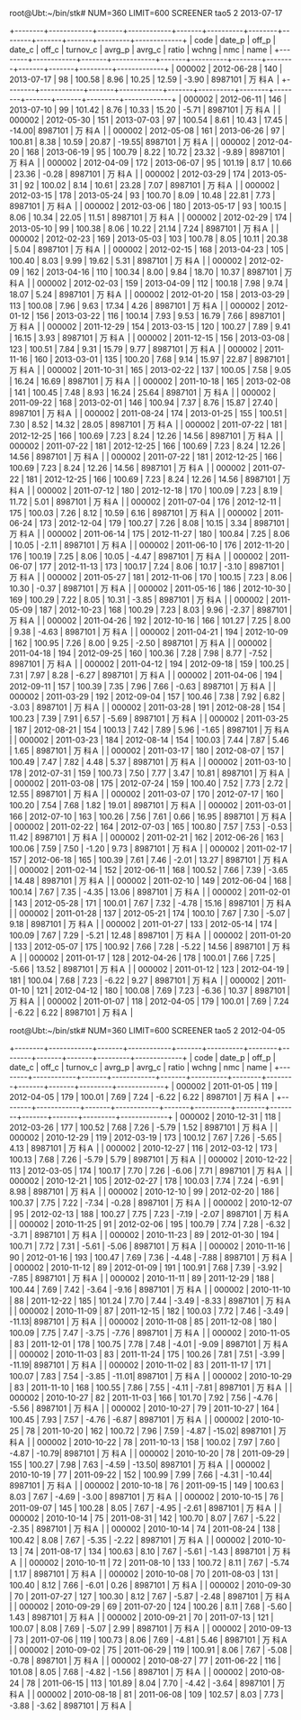 
root@Ubt:~/bin/stk# NUM=360 LIMIT=600 SCREENER tao5 2  2013-07-17 

+--------+------------+-------+------------+-------+----------+--------+--------+-------+-------+---------+-------------+
| code   | date_p     | off_p | date_c     | off_c | turnov_c | avrg_p | avrg_c | ratio | wchng | nmc     | name        |
+--------+------------+-------+------------+-------+----------+--------+--------+-------+-------+---------+-------------+
| 000002 | 2012-06-28 |   140 | 2013-07-17 |    98 |   100.58 |   8.96 |  10.25 | 12.59 | -3.90 | 8987101 | 万  科Ａ |
+--------+------------+-------+------------+-------+----------+--------+--------+-------+-------+---------+-------------+
| 000002 | 2012-06-11 |   146 | 2013-07-10 |    99 |   101.42 |   8.76 |  10.33 | 15.20 | -5.71 | 8987101 | 万  科Ａ |
| 000002 | 2012-05-30 |   151 | 2013-07-03 |    97 |   100.54 |   8.61 |  10.43 | 17.45 | -14.00| 8987101 | 万  科Ａ |
| 000002 | 2012-05-08 |   161 | 2013-06-26 |    97 |   100.81 |   8.38 |  10.59 | 20.87 | -19.55| 8987101 | 万  科Ａ |
| 000002 | 2012-04-20 |   168 | 2013-06-19 |    95 |   100.79 |   8.22 |  10.72 | 23.32 | -9.89 | 8987101 | 万  科Ａ |
| 000002 | 2012-04-09 |   172 | 2013-06-07 |    95 |   101.19 |   8.17 |  10.66 | 23.36 | -0.28 | 8987101 | 万  科Ａ |
| 000002 | 2012-03-29 |   174 | 2013-05-31 |    92 |   100.02 |   8.14 |  10.61 | 23.28 |  7.07 | 8987101 | 万  科Ａ |
| 000002 | 2012-03-15 |   178 | 2013-05-24 |    93 |   100.70 |   8.09 |  10.48 | 22.81 |  7.73 | 8987101 | 万  科Ａ |
| 000002 | 2012-03-06 |   180 | 2013-05-17 |    93 |   100.15 |   8.06 |  10.34 | 22.05 | 11.51 | 8987101 | 万  科Ａ |
| 000002 | 2012-02-29 |   174 | 2013-05-10 |    99 |   100.38 |   8.06 |  10.22 | 21.14 |  7.24 | 8987101 | 万  科Ａ |
| 000002 | 2012-02-23 |   169 | 2013-05-03 |   103 |   100.78 |   8.05 |  10.11 | 20.38 |  5.04 | 8987101 | 万  科Ａ |
| 000002 | 2012-02-15 |   168 | 2013-04-23 |   105 |   100.40 |   8.03 |   9.99 | 19.62 |  5.31 | 8987101 | 万  科Ａ |
| 000002 | 2012-02-09 |   162 | 2013-04-16 |   110 |   100.34 |   8.00 |   9.84 | 18.70 | 10.37 | 8987101 | 万  科Ａ |
| 000002 | 2012-02-03 |   159 | 2013-04-09 |   112 |   100.18 |   7.98 |   9.74 | 18.07 |  5.24 | 8987101 | 万  科Ａ |
| 000002 | 2012-01-20 |   158 | 2013-03-29 |   113 |   100.08 |   7.96 |   9.63 | 17.34 |  4.26 | 8987101 | 万  科Ａ |
| 000002 | 2012-01-12 |   156 | 2013-03-22 |   116 |   100.14 |   7.93 |   9.53 | 16.79 |  7.66 | 8987101 | 万  科Ａ |
| 000002 | 2011-12-29 |   154 | 2013-03-15 |   120 |   100.27 |   7.89 |   9.41 | 16.15 |  3.93 | 8987101 | 万  科Ａ |
| 000002 | 2011-12-15 |   156 | 2013-03-08 |   123 |   100.51 |   7.84 |   9.31 | 15.79 |  9.77 | 8987101 | 万  科Ａ |
| 000002 | 2011-11-16 |   160 | 2013-03-01 |   135 |   100.20 |   7.68 |   9.14 | 15.97 | 22.87 | 8987101 | 万  科Ａ |
| 000002 | 2011-10-31 |   165 | 2013-02-22 |   137 |   100.05 |   7.58 |   9.05 | 16.24 | 16.69 | 8987101 | 万  科Ａ |
| 000002 | 2011-10-18 |   165 | 2013-02-08 |   141 |   100.45 |   7.48 |   8.93 | 16.24 | 25.64 | 8987101 | 万  科Ａ |
| 000002 | 2011-09-22 |   168 | 2013-02-01 |   146 |   100.94 |   7.37 |   8.76 | 15.87 | 27.40 | 8987101 | 万  科Ａ |
| 000002 | 2011-08-24 |   174 | 2013-01-25 |   155 |   100.51 |   7.30 |   8.52 | 14.32 | 28.05 | 8987101 | 万  科Ａ |
| 000002 | 2011-07-22 |   181 | 2012-12-25 |   166 |   100.69 |   7.23 |   8.24 | 12.26 | 14.56 | 8987101 | 万  科Ａ |
| 000002 | 2011-07-22 |   181 | 2012-12-25 |   166 |   100.69 |   7.23 |   8.24 | 12.26 | 14.56 | 8987101 | 万  科Ａ |
| 000002 | 2011-07-22 |   181 | 2012-12-25 |   166 |   100.69 |   7.23 |   8.24 | 12.26 | 14.56 | 8987101 | 万  科Ａ |
| 000002 | 2011-07-22 |   181 | 2012-12-25 |   166 |   100.69 |   7.23 |   8.24 | 12.26 | 14.56 | 8987101 | 万  科Ａ |
| 000002 | 2011-07-12 |   180 | 2012-12-18 |   170 |   100.09 |   7.23 |   8.19 | 11.72 |  5.01 | 8987101 | 万  科Ａ |
| 000002 | 2011-07-04 |   176 | 2012-12-11 |   175 |   100.03 |   7.26 |   8.12 | 10.59 |  6.16 | 8987101 | 万  科Ａ |
| 000002 | 2011-06-24 |   173 | 2012-12-04 |   179 |   100.27 |   7.26 |   8.08 | 10.15 |  3.34 | 8987101 | 万  科Ａ |
| 000002 | 2011-06-14 |   175 | 2012-11-27 |   180 |   100.84 |   7.25 |   8.06 | 10.05 | -2.11 | 8987101 | 万  科Ａ |
| 000002 | 2011-06-10 |   176 | 2012-11-20 |   176 |   100.19 |   7.25 |   8.06 | 10.05 | -4.47 | 8987101 | 万  科Ａ |
| 000002 | 2011-06-07 |   177 | 2012-11-13 |   173 |   100.17 |   7.24 |   8.06 | 10.17 | -3.10 | 8987101 | 万  科Ａ |
| 000002 | 2011-05-27 |   181 | 2012-11-06 |   170 |   100.15 |   7.23 |   8.06 | 10.30 | -0.37 | 8987101 | 万  科Ａ |
| 000002 | 2011-05-16 |   186 | 2012-10-30 |   169 |   100.29 |   7.22 |   8.05 | 10.31 | -3.85 | 8987101 | 万  科Ａ |
| 000002 | 2011-05-09 |   187 | 2012-10-23 |   168 |   100.29 |   7.23 |   8.03 |  9.96 | -2.37 | 8987101 | 万  科Ａ |
| 000002 | 2011-04-26 |   192 | 2012-10-16 |   166 |   101.27 |   7.25 |   8.00 |  9.38 | -4.63 | 8987101 | 万  科Ａ |
| 000002 | 2011-04-21 |   194 | 2012-10-09 |   162 |   100.95 |   7.26 |   8.00 |  9.25 | -2.50 | 8987101 | 万  科Ａ |
| 000002 | 2011-04-18 |   194 | 2012-09-25 |   160 |   100.36 |   7.28 |   7.98 |  8.77 | -7.52 | 8987101 | 万  科Ａ |
| 000002 | 2011-04-12 |   194 | 2012-09-18 |   159 |   100.25 |   7.31 |   7.97 |  8.28 | -6.27 | 8987101 | 万  科Ａ |
| 000002 | 2011-04-06 |   194 | 2012-09-11 |   157 |   100.39 |   7.35 |   7.96 |  7.66 | -0.63 | 8987101 | 万  科Ａ |
| 000002 | 2011-03-29 |   192 | 2012-09-04 |   157 |   100.46 |   7.38 |   7.92 |  6.82 | -3.03 | 8987101 | 万  科Ａ |
| 000002 | 2011-03-28 |   191 | 2012-08-28 |   154 |   100.23 |   7.39 |   7.91 |  6.57 | -5.69 | 8987101 | 万  科Ａ |
| 000002 | 2011-03-25 |   187 | 2012-08-21 |   154 |   100.13 |   7.42 |   7.89 |  5.96 | -1.65 | 8987101 | 万  科Ａ |
| 000002 | 2011-03-23 |   184 | 2012-08-14 |   154 |   100.03 |   7.44 |   7.87 |  5.46 |  1.65 | 8987101 | 万  科Ａ |
| 000002 | 2011-03-17 |   180 | 2012-08-07 |   157 |   100.49 |   7.47 |   7.82 |  4.48 |  5.37 | 8987101 | 万  科Ａ |
| 000002 | 2011-03-10 |   178 | 2012-07-31 |   159 |   100.73 |   7.50 |   7.77 |  3.47 | 10.81 | 8987101 | 万  科Ａ |
| 000002 | 2011-03-08 |   175 | 2012-07-24 |   159 |   100.40 |   7.52 |   7.73 |  2.72 | 12.55 | 8987101 | 万  科Ａ |
| 000002 | 2011-03-07 |   170 | 2012-07-17 |   160 |   100.20 |   7.54 |   7.68 |  1.82 | 19.01 | 8987101 | 万  科Ａ |
| 000002 | 2011-03-01 |   166 | 2012-07-10 |   163 |   100.26 |   7.56 |   7.61 |  0.66 | 16.95 | 8987101 | 万  科Ａ |
| 000002 | 2011-02-22 |   164 | 2012-07-03 |   165 |   100.80 |   7.57 |   7.53 | -0.53 | 11.42 | 8987101 | 万  科Ａ |
| 000002 | 2011-02-21 |   162 | 2012-06-26 |   163 |   100.06 |   7.59 |   7.50 | -1.20 |  9.73 | 8987101 | 万  科Ａ |
| 000002 | 2011-02-17 |   157 | 2012-06-18 |   165 |   100.39 |   7.61 |   7.46 | -2.01 | 13.27 | 8987101 | 万  科Ａ |
| 000002 | 2011-02-14 |   152 | 2012-06-11 |   168 |   100.52 |   7.66 |   7.39 | -3.65 | 14.48 | 8987101 | 万  科Ａ |
| 000002 | 2011-02-10 |   149 | 2012-06-04 |   168 |   100.14 |   7.67 |   7.35 | -4.35 | 13.06 | 8987101 | 万  科Ａ |
| 000002 | 2011-02-01 |   143 | 2012-05-28 |   171 |   100.01 |   7.67 |   7.32 | -4.78 | 15.16 | 8987101 | 万  科Ａ |
| 000002 | 2011-01-28 |   137 | 2012-05-21 |   174 |   100.10 |   7.67 |   7.30 | -5.07 |  9.18 | 8987101 | 万  科Ａ |
| 000002 | 2011-01-27 |   133 | 2012-05-14 |   174 |   100.09 |   7.67 |   7.29 | -5.21 | 12.48 | 8987101 | 万  科Ａ |
| 000002 | 2011-01-20 |   133 | 2012-05-07 |   175 |   100.92 |   7.66 |   7.28 | -5.22 | 14.56 | 8987101 | 万  科Ａ |
| 000002 | 2011-01-17 |   128 | 2012-04-26 |   178 |   100.01 |   7.66 |   7.25 | -5.66 | 13.52 | 8987101 | 万  科Ａ |
| 000002 | 2011-01-12 |   123 | 2012-04-19 |   181 |   100.04 |   7.68 |   7.23 | -6.22 |  9.27 | 8987101 | 万  科Ａ |
| 000002 | 2011-01-10 |   121 | 2012-04-12 |   180 |   100.08 |   7.69 |   7.23 | -6.36 | 10.37 | 8987101 | 万  科Ａ |
| 000002 | 2011-01-07 |   118 | 2012-04-05 |   179 |   100.01 |   7.69 |   7.24 | -6.22 |  6.22 | 8987101 | 万  科Ａ |

root@Ubt:~/bin/stk# NUM=360 LIMIT=600 SCREENER tao5 2  2012-04-05

+--------+------------+-------+------------+-------+----------+--------+--------+-------+-------+---------+-------------+
| code   | date_p     | off_p | date_c     | off_c | turnov_c | avrg_p | avrg_c | ratio | wchng | nmc     | name        |
+--------+------------+-------+------------+-------+----------+--------+--------+-------+-------+---------+-------------+
| 000002 | 2011-01-05 |   119 | 2012-04-05 |   179 |   100.01 |   7.69 |   7.24 | -6.22 |  6.22 | 8987101 | 万  科Ａ |
+--------+------------+-------+------------+-------+----------+--------+--------+-------+-------+---------+-------------+
| 000002 | 2010-12-31 |   118 | 2012-03-26 |   177 |   100.52 |   7.68 |   7.26 | -5.79 |  1.52 | 8987101 | 万  科Ａ |
| 000002 | 2010-12-29 |   119 | 2012-03-19 |   173 |   100.12 |   7.67 |   7.26 | -5.65 |  4.13 | 8987101 | 万  科Ａ |
| 000002 | 2010-12-27 |   116 | 2012-03-12 |   173 |   100.13 |   7.68 |   7.26 | -5.79 |  5.79 | 8987101 | 万  科Ａ |
| 000002 | 2010-12-22 |   113 | 2012-03-05 |   174 |   100.17 |   7.70 |   7.26 | -6.06 |  7.71 | 8987101 | 万  科Ａ |
| 000002 | 2010-12-21 |   105 | 2012-02-27 |   178 |   100.03 |   7.74 |   7.24 | -6.91 |  8.98 | 8987101 | 万  科Ａ |
| 000002 | 2010-12-10 |    99 | 2012-02-20 |   186 |   100.37 |   7.75 |   7.22 | -7.34 | -0.28 | 8987101 | 万  科Ａ |
| 000002 | 2010-12-07 |    95 | 2012-02-13 |   188 |   100.27 |   7.75 |   7.23 | -7.19 | -2.07 | 8987101 | 万  科Ａ |
| 000002 | 2010-11-25 |    91 | 2012-02-06 |   195 |   100.79 |   7.74 |   7.28 | -6.32 | -3.71 | 8987101 | 万  科Ａ |
| 000002 | 2010-11-23 |    89 | 2012-01-30 |   194 |   100.71 |   7.72 |   7.31 | -5.61 | -5.06 | 8987101 | 万  科Ａ |
| 000002 | 2010-11-16 |    90 | 2012-01-16 |   193 |   100.47 |   7.69 |   7.36 | -4.48 | -7.88 | 8987101 | 万  科Ａ |
| 000002 | 2010-11-12 |    89 | 2012-01-09 |   191 |   100.91 |   7.68 |   7.39 | -3.92 | -7.85 | 8987101 | 万  科Ａ |
| 000002 | 2010-11-11 |    89 | 2011-12-29 |   188 |   100.44 |   7.69 |   7.42 | -3.64 | -9.16 | 8987101 | 万  科Ａ |
| 000002 | 2010-11-10 |    88 | 2011-12-22 |   185 |   101.24 |   7.70 |   7.44 | -3.49 | -8.33 | 8987101 | 万  科Ａ |
| 000002 | 2010-11-09 |    87 | 2011-12-15 |   182 |   100.03 |   7.72 |   7.46 | -3.49 | -11.13| 8987101 | 万  科Ａ |
| 000002 | 2010-11-08 |    85 | 2011-12-08 |   180 |   100.09 |   7.75 |   7.47 | -3.75 | -7.76 | 8987101 | 万  科Ａ |
| 000002 | 2010-11-05 |    83 | 2011-12-01 |   178 |   100.75 |   7.78 |   7.48 | -4.01 | -9.09 | 8987101 | 万  科Ａ |
| 000002 | 2010-11-03 |    83 | 2011-11-24 |   175 |   100.26 |   7.81 |   7.51 | -3.99 | -11.19| 8987101 | 万  科Ａ |
| 000002 | 2010-11-02 |    83 | 2011-11-17 |   171 |   100.07 |   7.83 |   7.54 | -3.85 | -11.01| 8987101 | 万  科Ａ |
| 000002 | 2010-10-29 |    83 | 2011-11-10 |   168 |   100.55 |   7.86 |   7.55 | -4.11 | -7.81 | 8987101 | 万  科Ａ |
| 000002 | 2010-10-27 |    82 | 2011-11-03 |   166 |   101.70 |   7.92 |   7.56 | -4.76 | -5.56 | 8987101 | 万  科Ａ |
| 000002 | 2010-10-27 |    79 | 2011-10-27 |   164 |   100.45 |   7.93 |   7.57 | -4.76 | -6.87 | 8987101 | 万  科Ａ |
| 000002 | 2010-10-25 |    78 | 2011-10-20 |   162 |   100.72 |   7.96 |   7.59 | -4.87 | -15.02| 8987101 | 万  科Ａ |
| 000002 | 2010-10-22 |    78 | 2011-10-13 |   158 |   100.02 |   7.97 |   7.60 | -4.87 | -10.79| 8987101 | 万  科Ａ |
| 000002 | 2010-10-20 |    78 | 2011-09-29 |   155 |   100.27 |   7.98 |   7.63 | -4.59 | -13.50| 8987101 | 万  科Ａ |
| 000002 | 2010-10-19 |    77 | 2011-09-22 |   152 |   100.99 |   7.99 |   7.66 | -4.31 | -10.44| 8987101 | 万  科Ａ |
| 000002 | 2010-10-18 |    76 | 2011-09-15 |   149 |   100.63 |   8.03 |   7.67 | -4.69 | -3.00 | 8987101 | 万  科Ａ |
| 000002 | 2010-10-15 |    76 | 2011-09-07 |   145 |   100.28 |   8.05 |   7.67 | -4.95 | -2.61 | 8987101 | 万  科Ａ |
| 000002 | 2010-10-14 |    75 | 2011-08-31 |   142 |   100.70 |   8.07 |   7.67 | -5.22 | -2.35 | 8987101 | 万  科Ａ |
| 000002 | 2010-10-14 |    74 | 2011-08-24 |   138 |   100.42 |   8.08 |   7.67 | -5.35 | -2.22 | 8987101 | 万  科Ａ |
| 000002 | 2010-10-13 |    74 | 2011-08-17 |   134 |   100.63 |   8.10 |   7.67 | -5.61 | -1.43 | 8987101 | 万  科Ａ |
| 000002 | 2010-10-11 |    72 | 2011-08-10 |   133 |   100.72 |   8.11 |   7.67 | -5.74 |  1.17 | 8987101 | 万  科Ａ |
| 000002 | 2010-10-08 |    70 | 2011-08-03 |   131 |   100.40 |   8.12 |   7.66 | -6.01 |  0.26 | 8987101 | 万  科Ａ |
| 000002 | 2010-09-30 |    70 | 2011-07-27 |   127 |   100.30 |   8.12 |   7.67 | -5.87 | -2.48 | 8987101 | 万  科Ａ |
| 000002 | 2010-09-29 |    69 | 2011-07-20 |   124 |   100.26 |   8.11 |   7.68 | -5.60 |  1.43 | 8987101 | 万  科Ａ |
| 000002 | 2010-09-21 |    70 | 2011-07-13 |   121 |   100.07 |   8.08 |   7.69 | -5.07 |  2.99 | 8987101 | 万  科Ａ |
| 000002 | 2010-09-13 |    73 | 2011-07-06 |   119 |   100.73 |   8.06 |   7.69 | -4.81 |  5.46 | 8987101 | 万  科Ａ |
| 000002 | 2010-09-02 |    75 | 2011-06-29 |   119 |   100.91 |   8.06 |   7.67 | -5.08 | -0.78 | 8987101 | 万  科Ａ |
| 000002 | 2010-08-27 |    77 | 2011-06-22 |   116 |   101.08 |   8.05 |   7.68 | -4.82 | -1.56 | 8987101 | 万  科Ａ |
| 000002 | 2010-08-24 |    78 | 2011-06-15 |   113 |   101.89 |   8.04 |   7.70 | -4.42 | -3.64 | 8987101 | 万  科Ａ |
| 000002 | 2010-08-18 |    81 | 2011-06-08 |   109 |   102.57 |   8.03 |   7.73 | -3.88 | -3.62 | 8987101 | 万  科Ａ |
